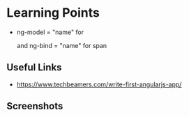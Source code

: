 # Learning Points
* ng-model = "name" for <p> and ng-bind = "name" for span



## Useful Links
* https://www.techbeamers.com/write-first-angularjs-app/



## Screenshots
